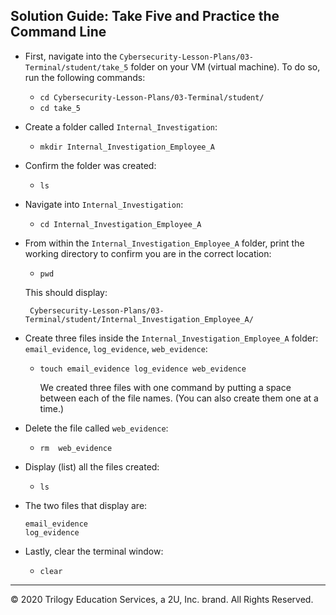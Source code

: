 ## Solution Guide: Take Five and Practice the Command Line

- First, navigate into the `Cybersecurity-Lesson-Plans/03-Terminal/student/take_5` folder on your VM (virtual machine). To do so, run the following commands:
      
  - `cd Cybersecurity-Lesson-Plans/03-Terminal/student/`
  - `cd take_5`

- Create a folder called `Internal_Investigation`:
    
  - `mkdir Internal_Investigation_Employee_A`
    
-  Confirm the folder was created:
    - `ls`
          
- Navigate into `Internal_Investigation`:

  - `cd Internal_Investigation_Employee_A`

- From within the `Internal_Investigation_Employee_A` folder, print the working directory to confirm you are in the correct location:
    
  - `pwd`
            
   This should display: 
  ```
   Cybersecurity-Lesson-Plans/03-Terminal/student/Internal_Investigation_Employee_A/
  ```
    
- Create three files inside the `Internal_Investigation_Employee_A` folder: `email_evidence`, `log_evidence`, `web_evidence`:

  - `touch email_evidence log_evidence web_evidence`
           
    We created three files with one command by putting a space between each of the file names. (You can also create them one at a time.)
    
- Delete the file called `web_evidence`:
   - `rm  web_evidence`
           
- Display (list) all the files created:
  - `ls`
            
- The two files that display are: 
  ```
  email_evidence 
  log_evidence
   ```
            
- Lastly, clear the terminal window:
   - `clear`
--- 
© 2020 Trilogy Education Services, a 2U, Inc. brand. All Rights Reserved.
